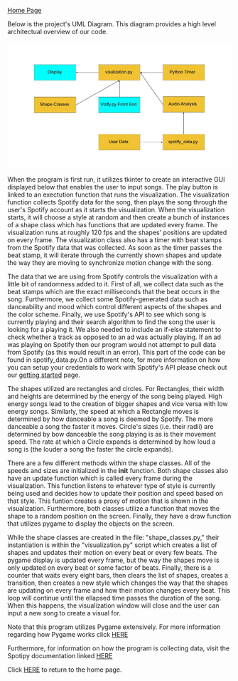 [Home Page](index.md)

Below is the project's UML Diagram.  This diagram provides a high level architectual overview of our code.

![UML_Diagram](https://github.com/sd19spring/Audio-Visualization/blob/master/docs/images/UML.jpg)

When the program is first run, it utilizes tkinter to create an interactive GUI displayed below that enables the user to input songs. The play button is linked to an exectution function that runs the visualization. The visualization function collects Spotify data for the song, then plays the song through the user's Spotify account as it starts the visualization. When the visualization starts, it will choose a style at random and then create a bunch of instances of a shape class which has functions that are updated every frame. The visualization runs at roughly 120 fps and the shapes' positions are updated on every frame. The visualization class also has a timer with beat stamps from the Spotify data that was collected. As soon as the timer passes the beat stamp, it will iterate through the currently shown shapes and update the way they are moving to synchronize motion change with the song.

The data that we are using from Spotify controls the visualization with a little bit of randomness added to it. First of all, we collect data such as the beat stamps which are the exact milliseconds that the beat occurs in the song. Furthermore, we collect some Spotify-generated data such as danceability and mood which control different aspects of the shapes and the color scheme. Finally, we use Spotify's API to see which song is currently playing and their search algorithm to find the song the user is looking for a playing it. We also needed to include an if-else statement to check whether a track as opposed to an ad was actually playing.  If an ad was playing on Spotify then our program would not attempt to pull data from Spotify (as this would result in an error).  This part of the code can be found in spotify_data.py.On a different note, for more information on how you can setup your credentials to work with Spotify's API please check out our [getting started](starting.md) page.  

The shapes utilized are rectangles and circles. For Rectangles, their width and heights are determined by the energy of the song being played.  High energy songs lead to the creation of bigger shapes and vice versa with low energy songs.  Similarly, the speed at which a Rectangle moves is determined by how danceable a song is deemed by Spotify.  The more danceable a song the faster it moves.  Circle's sizes (i.e. their radii) are determined by bow danceable the song playing is as is their movement speed.  The rate at which a Circle expands is determined by how loud a song is (the louder a song the faster the circle expands).

There are a few different methods within the shape classes. All of the speeds and sizes are initialized in the __init__ function. Both shape classes also have an update function which is called every frame during the visualization. This function listens to whatever type of style is currently being used and decides how to update their position and speed based on that style. This funtion creates a proxy of motion that is shown in the visualization. Furthermore, both classes utilize a function that moves the shape to a random position on the screen. Finally, they have a draw function that utilizes pygame to display the objects on the screen. 

While the shape classes are created in the file: "shape_classes.py," their instantiation is within the "visualization.py" script which creates a list of shapes and updates their motion on every beat or every few beats. The pygame display is updated every frame, but the way the shapes move is only updated on every beat or some factor of beats. Finally, there is a counter that waits every eight bars, then clears the list of shapes, creates a transition, then creates a new style which changes the way that the shapes are updating on every frame and how their motion changes every beat. This loop will continue until the ellapsed time passes the duration of the song. When this happens, the visualization window will close and the user can input a new song to create a visual for.

Note that this program utilizes Pygame extensively. For more information regarding how Pygame works click [HERE](https://www.pygame.org/docs/)

Furthermore, for information on how the program is collecting data, visit the Spotipy documentation linked [HERE](https://spotipy.readthedocs.io/en/latest/)

Click [HERE](index.md) to return to the home page.
